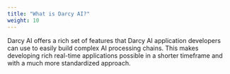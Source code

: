 ```yaml
---
title: "What is Darcy AI?"
weight: 10
---
```


Darcy AI offers a rich set of features that Darcy AI application developers can use to easily build complex AI
processing chains. This makes developing rich real-time applications possible in a shorter timeframe and with a much
more standardized approach.
